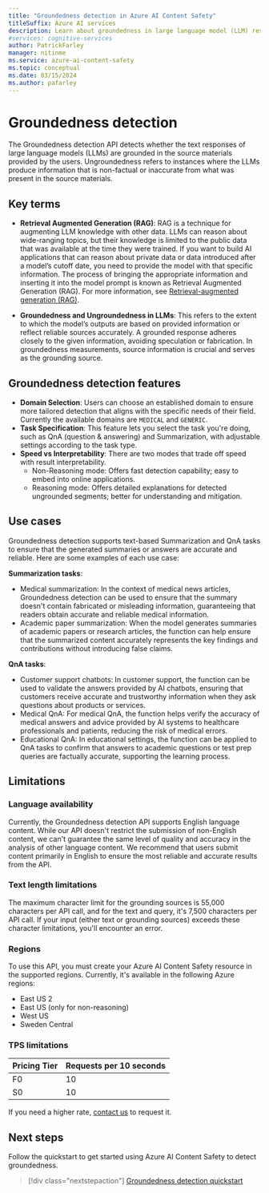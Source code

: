 ```yaml
---
title: "Groundedness detection in Azure AI Content Safety"
titleSuffix: Azure AI services
description: Learn about groundedness in large language model (LLM) responses, and how to detect outputs that deviate from source material.
#services: cognitive-services
author: PatrickFarley
manager: nitinme
ms.service: azure-ai-content-safety
ms.topic: conceptual
ms.date: 03/15/2024
ms.author: pafarley
---
```


#  Groundedness detection

The Groundedness detection API detects whether the text responses of large language models (LLMs) are grounded in the source materials provided by the users. Ungroundedness refers to instances where the LLMs produce information that is non-factual or inaccurate from what was present in the source materials.


## Key terms

- **Retrieval Augmented Generation (RAG)**: RAG is a technique for augmenting LLM knowledge with other data. LLMs can reason about wide-ranging topics, but their knowledge is limited to the public data that was available at the time they were trained. If you want to build AI applications that can reason about private data or data introduced after a model’s cutoff date, you need to provide the model with that specific information. The process of bringing the appropriate information and inserting it into the model prompt is known as Retrieval Augmented Generation (RAG). For more information, see [Retrieval-augmented generation (RAG)](https://python.langchain.com/docs/use_cases/question_answering/).

- **Groundedness and Ungroundedness in LLMs**: This refers to the extent to which the model’s outputs are based on provided information or reflect reliable sources accurately. A grounded response adheres closely to the given information, avoiding speculation or fabrication. In groundedness measurements, source information is crucial and serves as the grounding source.

## Groundedness detection features

- **Domain Selection**: Users can choose an established domain to ensure more tailored detection that aligns with the specific needs of their field. Currently the available domains are `MEDICAL` and `GENERIC`.
- **Task Specification**: This feature lets you select the task you're doing, such as QnA (question & answering) and Summarization, with adjustable settings according to the task type.
- **Speed vs Interpretability**: There are two modes that trade off speed with result interpretability.
   - Non-Reasoning mode: Offers fast detection capability; easy to embed into online applications.
   - Reasoning mode: Offers detailed explanations for detected ungrounded segments; better for understanding and mitigation.

##  Use cases

Groundedness detection supports text-based Summarization and QnA tasks to ensure that the generated summaries or answers are accurate and reliable. Here are some examples of each use case:

**Summarization tasks**:
- Medical summarization: In the context of medical news articles, Groundedness detection can be used to ensure that the summary doesn't contain fabricated or misleading information, guaranteeing that readers obtain accurate and reliable medical information.
- Academic paper summarization: When the model generates summaries of academic papers or research articles, the function can help ensure that the summarized content accurately represents the key findings and contributions without introducing false claims.

**QnA tasks**:
- Customer support chatbots: In customer support, the function can be used to validate the answers provided by AI chatbots, ensuring that customers receive accurate and trustworthy information when they ask questions about products or services.
- Medical QnA: For medical QnA, the function helps verify the accuracy of medical answers and advice provided by AI systems to healthcare professionals and patients, reducing the risk of medical errors.
- Educational QnA: In educational settings, the function can be applied to QnA tasks to confirm that answers to academic questions or test prep queries are factually accurate, supporting the learning process.

## Limitations

### Language availability

Currently, the Groundedness detection API supports English language content. While our API doesn't restrict the submission of non-English content, we can't guarantee the same level of quality and accuracy in the analysis of other language content. We recommend that users submit content primarily in English to ensure the most reliable and accurate results from the API.

### Text length limitations

The maximum character limit for the grounding sources is 55,000 characters per API call, and for the text and query, it's 7,500 characters per API call. If your input (either text or grounding sources) exceeds these character limitations, you'll encounter an error.

### Regions

To use this API, you must create your Azure AI Content Safety resource in the supported regions. Currently, it's available in the following Azure regions:
- East US 2
- East US (only for non-reasoning)
- West US
- Sweden Central

### TPS limitations

| Pricing Tier | Requests per 10 seconds |
| :----------- | :--------------------------- |
| F0           | 10                           |
| S0           | 10                           |

If you need a higher rate, [contact us](mailto:contentsafetysupport@microsoft.com) to request it.

## Next steps

Follow the quickstart to get started using Azure AI Content Safety to detect groundedness.

> [!div class="nextstepaction"]
> [Groundedness detection quickstart](../quickstart-groundedness.md)